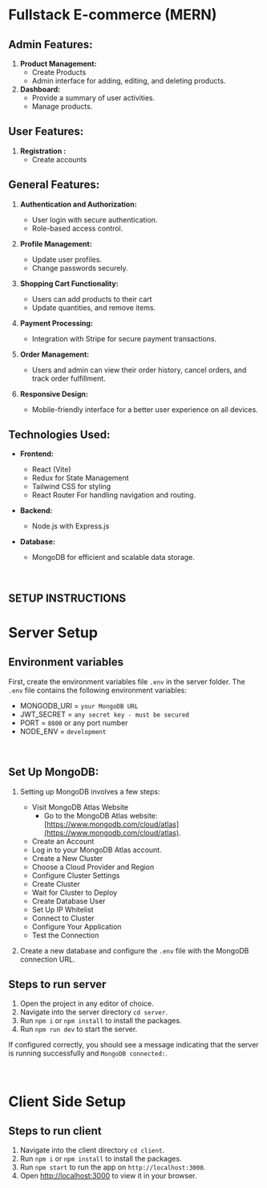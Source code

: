# Fullstack E-commerce (MERN)


### 
## **Admin Features:**
1. **Product Management:**
    - Create Products
    - Admin interface for adding, editing, and deleting products.
2. **Dashboard:**
    - Provide a summary of user activities.
    - Manage products.


## **User Features:**
1. **Registration :** 
    - Create accounts 
      
## **General Features:**
1. **Authentication and Authorization:**
    - User login with secure authentication.
    - Role-based access control.

2. **Profile Management:**
    - Update user profiles.
    -  Change passwords securely.
  
3. **Shopping Cart Functionality:**
    - Users can add products to their cart
    - Update quantities, and remove items.
      
4. **Payment Processing:**
    - Integration with Stripe for secure payment transactions.
   
5. **Order Management:**
    - Users and admin can view their order history, cancel orders, and track order fulfillment.
   
6. **Responsive Design:**
    - Mobile-friendly interface for a better user experience on all devices.


## **Technologies Used:**
- **Frontend:**
    - React (Vite)
    - Redux for State Management
    - Tailwind CSS for styling
    - React Router For handling navigation and routing.


- **Backend:**
    - Node.js with Express.js
    
- **Database:**
    - MongoDB for efficient and scalable data storage.

&nbsp;

## SETUP INSTRUCTIONS

# Server Setup

## Environment variables
First, create the environment variables file `.env` in the server folder. The `.env` file contains the following environment variables:

- MONGODB_URI = `your MongoDB URL`
- JWT_SECRET = `any secret key - must be secured`
- PORT = `8800` or any port number
- NODE_ENV = `development`

&nbsp;

## Set Up MongoDB:

1. Setting up MongoDB involves a few steps:
    - Visit MongoDB Atlas Website
        - Go to the MongoDB Atlas website: [https://www.mongodb.com/cloud/atlas](https://www.mongodb.com/cloud/atlas).
    - Create an Account
    - Log in to your MongoDB Atlas account.
    - Create a New Cluster
    - Choose a Cloud Provider and Region
    - Configure Cluster Settings
    - Create Cluster
    - Wait for Cluster to Deploy
    - Create Database User
    - Set Up IP Whitelist
    - Connect to Cluster
    - Configure Your Application
    - Test the Connection

2. Create a new database and configure the `.env` file with the MongoDB connection URL. 

## Steps to run server

1. Open the project in any editor of choice.
2. Navigate into the server directory `cd server`.
3. Run `npm i` or `npm install` to install the packages.
4. Run `npm run dev` to start the server.

If configured correctly, you should see a message indicating that the server is running successfully and `MongoDB connected:`.

&nbsp;

# Client Side Setup

## Steps to run client

1. Navigate into the client directory `cd client`.
2. Run `npm i` or `npm install` to install the packages.
3. Run `npm start` to run the app on `http://localhost:3000`.
4. Open [http://localhost:3000](http://localhost:3000) to view it in your browser.



&nbsp;
